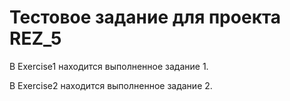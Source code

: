# Тестовое задание для проекта REZ_5

В Exercise1 находится выполненное задание 1.

В Exercise2 находится выполненное задание 2.
